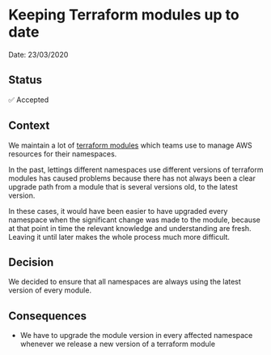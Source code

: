 # Keeping Terraform modules up to date

Date: 23/03/2020

## Status

✅ Accepted

## Context

We maintain a lot of [terraform modules] which teams use to manage AWS
resources for their namespaces.

In the past, lettings different namespaces use different versions of terraform
modules has caused problems because there has not always been a clear upgrade
path from a module that is several versions old, to the latest version.

In these cases, it would have been easier to have upgraded every namespace when
the significant change was made to the module, because at that point in time
the relevant knowledge and understanding are fresh. Leaving it until later
makes the whole process much more difficult.

## Decision

We decided to ensure that all namespaces are always using the latest version of
every module.

## Consequences

- We have to upgrade the module version in every affected namespace whenever we release a new version of a terraform module

[terraform modules]: https://github.com/ministryofjustice/cloud-platform#terraform-modules
